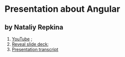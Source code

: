 # Presentation about Angular

## by Nataliy Repkina

1. [YouTube](https://www.youtube.com/watch?v=SLjAu8Bc7gU) ;
2. [Reveal slide deck](https://presentation-angular-nuttik.netlify.app/#/cover);
3. [Presentation transcript](/transcript.md)
